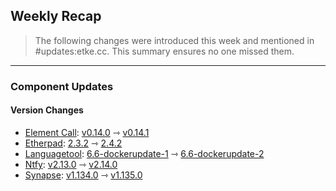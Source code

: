 ## Weekly Recap

> The following changes were introduced this week and mentioned in #updates:etke.cc. This summary ensures no one missed them.

---

### Component Updates

#### Version Changes

* [Element Call](https://github.com/element-hq/element-call): [v0.14.0](https://github.com/element-hq/element-call/releases/tag/v0.14.0) ⇾ [v0.14.1](https://github.com/element-hq/element-call/releases/tag/v0.14.1)
* [Etherpad](https://github.com/ether/etherpad-lite): [2.3.2](https://github.com/ether/etherpad-lite/releases/tag/2.3.2) ⇾ [2.4.2](https://github.com/ether/etherpad-lite/releases/tag/2.4.2)
* [Languagetool](https://github.com/Erikvl87/docker-languagetool): [6.6-dockerupdate-1](https://github.com/Erikvl87/docker-languagetool/releases/tag/v6.6-dockerupdate-1) ⇾ [6.6-dockerupdate-2](https://github.com/Erikvl87/docker-languagetool/releases/tag/v6.6-dockerupdate-2)
* [Ntfy](https://github.com/binwiederhier/ntfy): [v2.13.0](https://github.com/binwiederhier/ntfy/releases/tag/v2.13.0) ⇾ [v2.14.0](https://github.com/binwiederhier/ntfy/releases/tag/v2.14.0)
* [Synapse](https://github.com/element-hq/synapse): [v1.134.0](https://github.com/element-hq/synapse/releases/tag/v1.134.0) ⇾ [v1.135.0](https://github.com/element-hq/synapse/releases/tag/v1.135.0)
